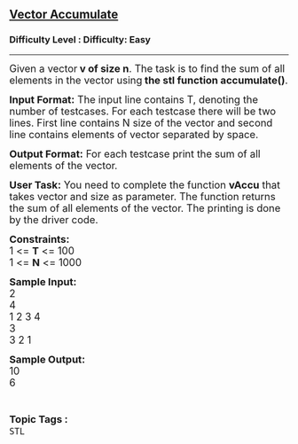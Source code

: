 <h2><a href="https://www.geeksforgeeks.org/problems/vector-accumulate/1?page=1&status=unsolved&sortBy=accuracy">Vector Accumulate</a></h2><h3>Difficulty Level : Difficulty: Easy</h3><hr><div class="problems_problem_content__Xm_eO"><p><span style="font-size:18px">Given a vector<strong> v of size n</strong>. The task is to find the sum of all elements in the vector using<strong> the stl function accumulate()</strong>.</span></p>

<p><span style="font-size:18px"><strong>Input Format:</strong> The input line contains T, denoting the number of testcases. For each testcase there will be two lines. First line contains N size of the vector and second line contains elements of vector separated by space.</span></p>

<p><span style="font-size:18px"><strong>Output Format:</strong> For each testcase&nbsp;print the sum of all elements of the vector.</span></p>

<p><span style="font-size:18px"><strong>User Task:</strong> You need to complete the function <strong>vAccu</strong> that takes vector and size as parameter. </span><span style="font-size:18px">The function returns the sum of all elements of the vector. The printing is done by the driver code.</span></p>

<p><span style="font-size:18px"><strong>Constraints:</strong><br>
1 &lt;= <strong>T</strong> &lt;= 100<br>
1 &lt;= <strong>N</strong> &lt;= 1000</span></p>

<p><span style="font-size:18px"><strong>Sample Input:</strong><br>
2<br>
4<br>
1 2 3 4<br>
3<br>
3 2 1</span></p>

<p><span style="font-size:18px"><strong>Sample Output:</strong><br>
10<br>
6</span></p>
</div><br><p><span style=font-size:18px><strong>Topic Tags : </strong><br><code>STL</code>&nbsp;